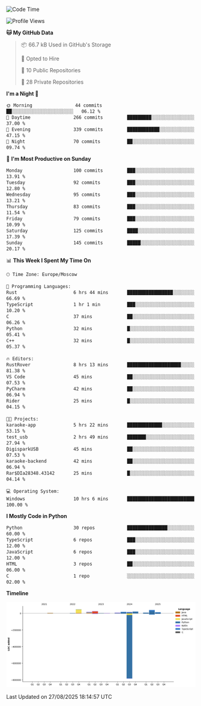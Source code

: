 <!--START_SECTION:waka-->
![Code Time](http://img.shields.io/badge/Code%20Time-806%20hrs%202%20mins-blue)

![Profile Views](http://img.shields.io/badge/Profile%20Views-0-blue)

**🐱 My GitHub Data** 

> 📦 66.7 kB Used in GitHub's Storage 
 > 
> 💼 Opted to Hire
 > 
> 📜 10 Public Repositories 
 > 
> 🔑 28 Private Repositories 
 > 
**I'm a Night 🦉** 

```text
🌞 Morning                44 commits          ██░░░░░░░░░░░░░░░░░░░░░░░   06.12 % 
🌆 Daytime                266 commits         █████████░░░░░░░░░░░░░░░░   37.00 % 
🌃 Evening                339 commits         ████████████░░░░░░░░░░░░░   47.15 % 
🌙 Night                  70 commits          ██░░░░░░░░░░░░░░░░░░░░░░░   09.74 % 
```
📅 **I'm Most Productive on Sunday** 

```text
Monday                   100 commits         ███░░░░░░░░░░░░░░░░░░░░░░   13.91 % 
Tuesday                  92 commits          ███░░░░░░░░░░░░░░░░░░░░░░   12.80 % 
Wednesday                95 commits          ███░░░░░░░░░░░░░░░░░░░░░░   13.21 % 
Thursday                 83 commits          ███░░░░░░░░░░░░░░░░░░░░░░   11.54 % 
Friday                   79 commits          ███░░░░░░░░░░░░░░░░░░░░░░   10.99 % 
Saturday                 125 commits         ████░░░░░░░░░░░░░░░░░░░░░   17.39 % 
Sunday                   145 commits         █████░░░░░░░░░░░░░░░░░░░░   20.17 % 
```


📊 **This Week I Spent My Time On** 

```text
🕑︎ Time Zone: Europe/Moscow

💬 Programming Languages: 
Rust                     6 hrs 44 mins       █████████████████░░░░░░░░   66.69 % 
TypeScript               1 hr 1 min          ███░░░░░░░░░░░░░░░░░░░░░░   10.20 % 
C                        37 mins             ██░░░░░░░░░░░░░░░░░░░░░░░   06.26 % 
Python                   32 mins             █░░░░░░░░░░░░░░░░░░░░░░░░   05.41 % 
C++                      32 mins             █░░░░░░░░░░░░░░░░░░░░░░░░   05.37 % 

🔥 Editors: 
RustRover                8 hrs 13 mins       ████████████████████░░░░░   81.38 % 
VS Code                  45 mins             ██░░░░░░░░░░░░░░░░░░░░░░░   07.53 % 
PyCharm                  42 mins             ██░░░░░░░░░░░░░░░░░░░░░░░   06.94 % 
Rider                    25 mins             █░░░░░░░░░░░░░░░░░░░░░░░░   04.15 % 

🐱‍💻 Projects: 
karaoke-app              5 hrs 22 mins       █████████████░░░░░░░░░░░░   53.15 % 
test_usb                 2 hrs 49 mins       ███████░░░░░░░░░░░░░░░░░░   27.94 % 
DigisparkUSB             45 mins             ██░░░░░░░░░░░░░░░░░░░░░░░   07.53 % 
karaoke-backend          42 mins             ██░░░░░░░░░░░░░░░░░░░░░░░   06.94 % 
Rar$DIa28348.43142       25 mins             █░░░░░░░░░░░░░░░░░░░░░░░░   04.14 % 

💻 Operating System: 
Windows                  10 hrs 6 mins       █████████████████████████   100.00 % 
```

**I Mostly Code in Python** 

```text
Python                   30 repos            ███████████████░░░░░░░░░░   60.00 % 
TypeScript               6 repos             ███░░░░░░░░░░░░░░░░░░░░░░   12.00 % 
JavaScript               6 repos             ███░░░░░░░░░░░░░░░░░░░░░░   12.00 % 
HTML                     3 repos             ██░░░░░░░░░░░░░░░░░░░░░░░   06.00 % 
C                        1 repo              ░░░░░░░░░░░░░░░░░░░░░░░░░   02.00 % 
```



**Timeline**

![Lines of Code chart](https://raw.githubusercontent.com/adlemx/adlemx/main/assets/bar_graph.png)


 Last Updated on 27/08/2025 18:14:57 UTC
<!--END_SECTION:waka-->
